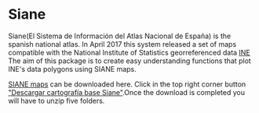 # Siane

Siane(El Sistema de Información del Atlas Nacional de España) is the spanish national
atlas. In April 2017 this system released a set of maps compatible with the National Institute of Statistics georreferenced data [INE](http://www.ine.es/)
The aim of this package is to create easy understanding functions that plot INE's data polygons using SIANE maps.


[SIANE maps](http://www.ign.es/ane/bane/) can be downloaded here. Click in the top right corner button ["Descargar cartografía base Siane"](http://centrodedescargas.cnig.es/CentroDescargas/catalogo.do?Serie=CAANE#selectedSerie).Once the download is completed you will have to unzip five folders.